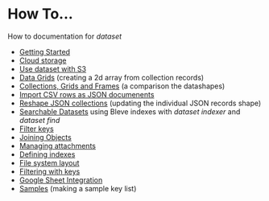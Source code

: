
# How To...

How to documentation for _dataset_

+ [Getting Started](getting-started-with-dataset.html)
+ [Cloud storage](cloud-storage.html)
+ [Use dataset with S3](use-dataset-with-s3.html)
+ [Data Grids](data-grids.html) (creating a 2d array from collection records)
+ [Collections, Grids and Frames](collections-grids-and-frames.html) (a comparison the datashapes)
+ [Import CSV rows as JSON documenents](import-csv-rows-as-json-documents.html)
+ [Reshape JSON collections](reshape-json-collections.html) (updating the individual JSON records shape)
+ [Searchable Datasets](searchable-datasets.html) using Bleve indexes with _dataset indexer_ and _dataset find_
+ [Filter keys](filtering-keys.html)
+ [Joining Objects](joining-objects.html)
+ [Managing attachments](managing-attachments.html)
+ [Defining indexes](defining-indexes.html)
+ [File system layout](file-system-layout.html)
+ [Filtering with keys](filtering-keys.html)
+ [Google Sheet Integration](gsheet-integration.html)
+ [Samples](samples.html) (making a sample key list)

